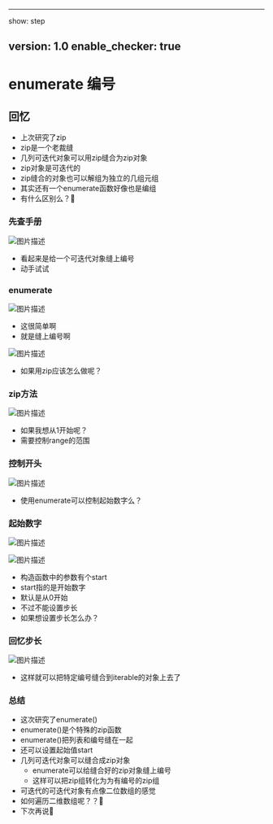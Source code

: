 
---
show: step

version: 1.0
enable_checker: true
---

# enumerate 编号
## 回忆
- 上次研究了zip
- zip是一个老裁缝
- 几列可迭代对象可以用zip缝合为zip对象
- zip对象是可迭代的
- zip缝合的对象也可以解组为独立的几组元组
- 其实还有一个enumerate函数好像也是编组
- 有什么区别么？🤔

### 先查手册

![图片描述](https://doc.shiyanlou.com/courses/uid1190679-20211010-1633833065561)

- 看起来是给一个可迭代对象缝上编号
- 动手试试

### enumerate

![图片描述](https://doc.shiyanlou.com/courses/uid1190679-20211010-1633833106576)

- 这很简单啊
- 就是缝上编号啊

![图片描述](https://doc.shiyanlou.com/courses/uid1190679-20211010-1633864607401)

- 如果用zip应该怎么做呢？

### zip方法

![图片描述](https://doc.shiyanlou.com/courses/uid1190679-20211010-1633833330678)

- 如果我想从1开始呢？
- 需要控制range的范围

### 控制开头

![图片描述](https://doc.shiyanlou.com/courses/uid1190679-20211010-1633833426125)

- 使用enumerate可以控制起始数字么？

### 起始数字

![图片描述](https://doc.shiyanlou.com/courses/uid1190679-20211010-1633833726451)

![图片描述](https://doc.shiyanlou.com/courses/uid1190679-20211010-1633833736030)

- 构造函数中的参数有个start
- start指的是开始数字
- 默认是从0开始
- 不过不能设置步长
- 如果想设置步长怎么办？

### 回忆步长

![图片描述](https://doc.shiyanlou.com/courses/uid1190679-20211010-1633833993192)

- 这样就可以把特定编号缝合到iterable的对象上去了

### 总结
- 这次研究了enumerate()
- enumerate()是个特殊的zip函数
- enumerate()把列表和编号缝在一起
- 还可以设置起始值start
- 几列可迭代对象可以缝合成zip对象
	- enumerate可以给缝合好的zip对象缝上编号
	- 这样可以把zip组转化为为有编号的zip组
- 可迭代的可迭代对象有点像二位数组的感觉
- 如何遍历二维数组呢？？🤔
- 下次再说👋
